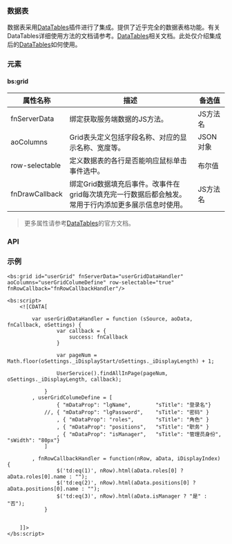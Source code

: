 ### 数据表

数据表采用[DataTables](http://datatables.net)插件进行了集成。提供了近乎完全的数据表格功能。有关DataTables详细使用方法的文档请参考。[DataTables](http://datatables.net)相关文档。此处仅介绍集成后的[DataTables](http://datatables.net)如何使用。

### 元素

#### bs:grid

 属性名称   |           描述          | 备选值
 -------   |  --------------------- | ------
 fnServerData | 绑定获取服务端数据的JS方法。 | JS方法名
 aoColumns	 | Grid表头定义包括字段名称、对应的显示名称、宽度等。 | JSON对象
 row-selectable | 定义数据表的各行是否能响应鼠标单击事件选中。 | 布尔值 
 fnDrawCallback | 绑定Grid数据填充后事件。改事件在grid每次填充完一行数据后都会触发。常用于行内添加更多展示信息时使用。| JS方法名


> 更多属性请参考[DataTables](http://datatables.net)的官方文档。 
 
 
### API


 
### 示例

```
<bs:grid id="userGrid" fnServerData="userGridDataHandler" aoColumns="userGridColumeDefine" row-selectable="true" fnRowCallback="fnRowCallbackHandler"/>

<bs:script>
	<![CDATA[
	
		var userGridDataHandler = function (sSource, aoData, fnCallback, oSettings) {
				var callback = {
					success: fnCallback
				}
						
				var pageNum = Math.floor(oSettings._iDisplayStart/oSettings._iDisplayLength) + 1;
						
				UserService().findAllInPage(pageNum, oSettings._iDisplayLength, callback);
		
			}
		, userGridColumeDefine = [
				{ "mDataProp": "lgName",		"sTitle": "登录名"}
			//, { "mDataProp": "lgPassword",	"sTitle": "密码" }
				, { "mDataProp": "roles",		"sTitle": "角色" }
				, { "mDataProp": "positions",	"sTitle": "职务" }
				, { "mDataProp": "isManager",	"sTitle": "管理员身份", "sWidth": "80px"}
			]

		, fnRowCallbackHandler = function(nRow, aData, iDisplayIndex) {
				$('td:eq(1)', nRow).html(aData.roles[0] ? aData.roles[0].name : "");
				$('td:eq(2)', nRow).html(aData.positions[0] ? aData.positions[0].name : "");
				$('td:eq(3)', nRow).html(aData.isManager ? "是" : "否");
			}
		
					
	]]>
</bs:script>

```